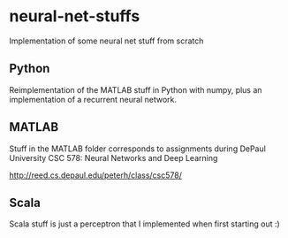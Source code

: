 # neural-net-stuffs
Implementation of some neural net stuff from scratch

## Python
Reimplementation of the MATLAB stuff in Python with numpy, plus an implementation of a recurrent neural network.

## MATLAB
Stuff in the MATLAB folder corresponds to assignments during DePaul University CSC 578: Neural Networks and Deep Learning

http://reed.cs.depaul.edu/peterh/class/csc578/

## Scala
Scala stuff is just a perceptron that I implemented when first starting out :)
